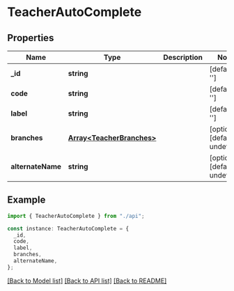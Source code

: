 # TeacherAutoComplete

## Properties

| Name              | Type                                                   | Description | Notes                             |
| ----------------- | ------------------------------------------------------ | ----------- | --------------------------------- |
| **\_id**          | **string**                                             |             | [default to '']                   |
| **code**          | **string**                                             |             | [default to '']                   |
| **label**         | **string**                                             |             | [default to '']                   |
| **branches**      | [**Array&lt;TeacherBranches&gt;**](TeacherBranches.md) |             | [optional] [default to undefined] |
| **alternateName** | **string**                                             |             | [optional] [default to undefined] |

## Example

```typescript
import { TeacherAutoComplete } from "./api";

const instance: TeacherAutoComplete = {
  _id,
  code,
  label,
  branches,
  alternateName,
};
```

[[Back to Model list]](../README.md#documentation-for-models) [[Back to API list]](../README.md#documentation-for-api-endpoints) [[Back to README]](../README.md)
